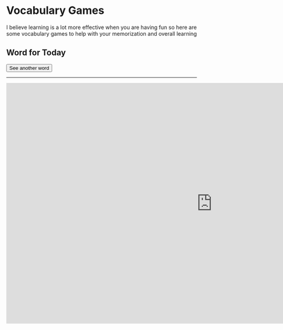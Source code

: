 <h1>Vocabulary Games</h1>
<p>I believe learning is a lot more effective when you are having fun so here are some vocabulary games to help with your memorization and overall learning</p>


<h2>Word for Today</h2>
<dl id="quote"></dl>
<!--<script src="script.js"></script>-->
<p><button onclick="loadQuote()">See another word</button></p>
<hr />

<script>
var idioms = [ 
'Lunes', 
'Martes', 
'Miércoles',    
'Jueves',
'Viernes',
'Sábado'
'Domingo'
];

var examples = [
'Translation: <i> Monday.</i>', 
'Translation: <i> Tuesday.</i>', 
'Translation: <i> Wednesday.</i>',
'Translation: <i> Thursday.</i>',
'Translation: <i> Friday.</i>',
'Translation: <i> Saturday.</i>'
'Translation: <i> Sunday.</i>'

];

var quoteNo;
var idiomNo;
function loadQuote() {
    idiomNo = Math.floor(Math.random() * (idioms.length));
    if(idiomNo !== quoteNo) {
    //alert(quotes[quoteNo]);
    	document.getElementById("quote").innerHTML = "<dt>" + idioms[idiomNo] + "</dt>" + "<dd>" + examples[idiomNo] + "</dd>";
   	quoteNo = idiomNo;
    	return quoteNo;
    	}
    	else {
    	loadQuote();
    	}
	}
loadQuote();
</script>



<iframe src="https://amayazemmanuel.h5p.com/content/1291194507686359497/embed" width="1088" height="637" frameborder="0" allowfullscreen="allowfullscreen" allow="geolocation *; microphone *; camera *; midi *; encrypted-media *"></iframe><script src="https://amayazemmanuel.h5p.com/js/h5p-resizer.js" charset="UTF-8"></script>
